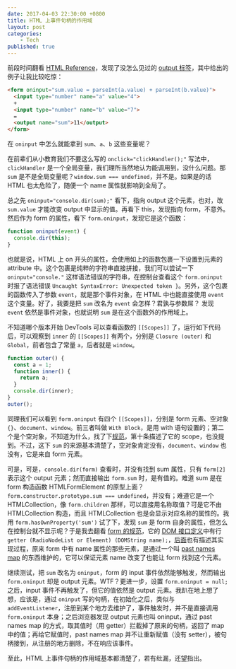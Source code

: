 ```yaml
---
date: 2017-04-03 22:30:00 +0800
title: HTML 上事件句柄的作用域
layout: post
categories:
    - Tech
published: true
---
```


前段时间翻看  [HTML Reference](http://htmlreference.io/)，发现了没怎么见过的 [output 标签](http://htmlreference.io/element/output/)，其中给出的例子让我比较吃惊：

```html
<form oninput="sum.value = parseInt(a.value) + parseInt(b.value)">
  <input type="number" name="a" value="4">
  +
  <input type="number" name="b" value="7">
  =
  <output name="sum">11</output>
</form>
```

在 `oninput` 中怎么就能拿到 `sum`、`a`、`b` 这些变量呢？

<!-- more -->

在前辈们从小教育我们不要这么写的 `onclick="clickHandler();"` 写法中，`clickHandler` 是一个全局变量，我们理所当然地认为能调用到，没什么问题。那 `sum` 是不是全局变量呢？`window.sum === undefined`，并不是。如果是的话 HTML 也太危险了，随便一个 name 属性就影响到全局了。

总之先 `oninput="console.dir(sum);"` 看下，指向 output 这个元素，也对，改 `sum.value` 才能改变 output 中显示的值。再看下 this，发现指向 form，不意外。然后作为 form 的属性，看下 `form.oninput`，发现它是这个函数：

```js
function oninput(event) {
  console.dir(this);
}
```

也就是说，HTML 上 on 开头的属性，会使用如上的函数包裹一下设置到元素的 attribute 中。这个包裹是纯粹的字符串直接拼接，我们可以尝试一下 `oninput="console."` 这样语法错误的字符串，在控制台查看这个 `form.oninput` 时报了语法错误 `Uncaught SyntaxError: Unexpected token }`。另外，这个包裹的函数传入了参数 `event`，就是那个事件对象，在 HTML 中也能直接使用 `event` 这个变量。好了，我要是把 `sum` 改名为 `event` 会怎样？君孰与参数屌？ 发现 `event` 依然是事件对象，也就说明 `sum` 是在这个函数外的作用域上。

不知道哪个版本开始 DevTools 可以查看函数的 `[[Scopes]]` 了，运行如下代码后，可以观察到 `inner` 的 `[[Scopes]]` 有两个，分别是 `Closure (outer)` 和 `Global`，前者包含了常量 `a`，后者就是 `window`。

```js
function outer() {
  const a = 1;
  function inner() {
    return a;
  }
  console.dir(inner);
}
outer();
```

同理我们可以看到 `form.oninput` 有四个 `[[Scopes]]`，分别是 form 元素、空对象 `{}`、`document`、`window`。前三者叫做 `With Block`，是用 with 语句设置的；第二个是个空对象，不知道为什么，找了下[规范](https://html.spec.whatwg.org/multipage/webappapis.html#getting-the-current-value-of-the-event-handler)，第十条描述了它的 scope，也没提到。不过，这下 `sum` 的来源基本清楚了，空对象肯定没有，`document`、`window` 也没有，它是来自 form 元素。

可是，可是，`console.dir(form)` 查看时，并没有找到 sum 属性，只有 `form[2]` 表示这个 output 元素；然而直接输出 `form.sum` 时，是有值的。难道 sum 是在 form 构造函数 HTMLFormElement 的原型上面？`form.constructor.prototype.sum === undefined`，并没有；难道它是一个 HTMLCollection，像 `form.children` 那样，可以直接用名称取值？可是它不由 HTMLCollection 构造，而且 HTMLCollection 也是会显示对应名称的属性的。我用 `form.hasOwnProperty('sum')` 试了下，发现 `sum` 是 form 自身的属性，但怎么在控制台就不显示呢？于是我去翻看 [form 的规范](https://html.spec.whatwg.org/multipage/forms.html#the-form-element)，它的 [DOM 接口定义](https://html.spec.whatwg.org/multipage/forms.html#the-form-element:concept-element-dom)中有行 `getter (RadioNodeList or Element) (DOMString name);`，[后面](https://html.spec.whatwg.org/multipage/forms.html#dom-form-nameditem)也有描述其实现过程，原来 form 中有 name 属性的那些元素，是通过一个叫 [past names map](https://html.spec.whatwg.org/multipage/forms.html#past-names-map) 的东西维护的，它可以保证元素 name 改变了也能让 form 找到这个元素。

继续测试，把 `sum` 改名为 `oninput`，form 的 input 事件依然能够触发，然而输出 `form.oninput` 却是 output 元素。WTF？更进一步，设置 `form.oninput = null;` 之后，input 事件不再触发了，但它的值依然是 output 元素。我趴在地上想了想，应该是，通过 `oninput` 写的句柄，在初始化之后，类似与 `addEventListener`，注册到某个地方去维护了，事件触发时，并不是直接调用 `form.oninput` 本身；之后浏览器发现 output 元素也叫 oninput，通过 past names map 的方式，取其值时（用 getter）拦截掉了原来的句柄，返回了 map 中的值；再给它赋值时，past names map 并不让重新赋值（没有 setter），被句柄接到，从注册的地方删除，不在响应该事件。

至此，HTML 上事件句柄的作用域基本都清楚了，若有纰漏，还望指出。
